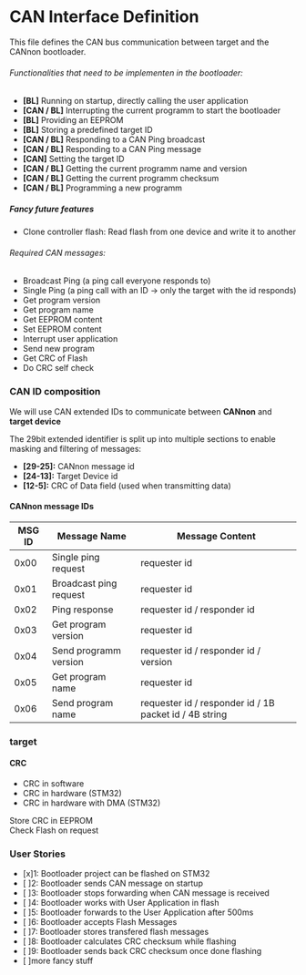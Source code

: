 # CAN Interface Definition

This file defines the CAN bus communication between target and the CANnon bootloader.

###### Functionalities that need to be implementen in the bootloader:
* **[BL]** Running on startup, directly calling the user application
* **[CAN / BL]** Interrupting the current programm to start the bootloader
* **[BL]** Providing an EEPROM
* **[BL]** Storing a predefined target ID
* **[CAN / BL]** Responding to a CAN Ping broadcast
* **[CAN / BL]** Responding to a CAN Ping message
* **[CAN]** Setting the target ID
* **[CAN / BL]** Getting the current programm name and version
* **[CAN / BL]** Getting the current programm checksum
* **[CAN / BL]** Programming a new programm

##### Fancy future features
* Clone controller flash: Read flash from one device and write it to another

###### Required CAN messages:
* Broadcast Ping (a ping call everyone responds to)
* Single Ping (a ping call with an ID -> only the target with the id responds)
* Get program version
* Get program name
* Get EEPROM content
* Set EEPROM content
* Interrupt user application
* Send new program
* Get CRC of Flash
* Do CRC self check

### CAN ID composition

We will use CAN extended IDs to communicate between **CANnon** and **target device**

The 29bit extended identifier is split up into multiple sections to enable masking and filtering of messages:

* **[29-25]:** CANnon message id
* **[24-13]:** Target Device id
* **[12-5]:** CRC of Data field (used when transmitting data)

#### CANnon message IDs
|MSG ID |Message Name             |Message Content              |
|-------|-------------------------|-----------------------------|
| 0x00  |Single ping request      |requester id                 |
| 0x01  |Broadcast ping request   |requester id                 |
| 0x02  |Ping response            |requester id / responder id  |
| 0x03  |Get program version      |requester id                 |
| 0x04  |Send programm version    |requester id / responder id / version |
| 0x05  |Get program name         |requester id                 |
| 0x06  |Send program name        |requester id / responder id / 1B packet id / 4B string


### target
#### CRC
* CRC in software
* CRC in hardware (STM32)
* CRC in hardware with DMA (STM32)

Store CRC in EEPROM  
Check Flash on request


### User Stories
* [x]1: Bootloader project can be flashed on STM32
* [ ]2: Bootloader sends CAN message on startup
* [ ]3: Bootloader stops forwarding when CAN message is received
* [ ]4: Bootloader works with User Application in flash
* [ ]5: Bootloader forwards to the User Application after 500ms
* [ ]6: Bootloader accepts Flash Messages
* [ ]7: Bootloader stores transfered flash messages
* [ ]8: Bootloader calculates CRC checksum while flashing
* [ ]9: Bootloader sends back CRC checksum once done flashing
* [ ]more fancy stuff
